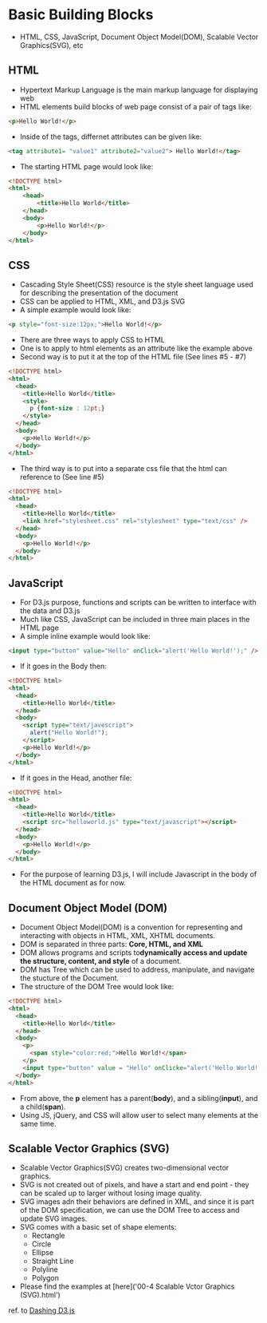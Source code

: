 # Basic Building Blocks
- HTML, CSS, JavaScript, Document Object Model(DOM), Scalable Vector Graphics(SVG), etc


## HTML
- Hypertext Markup Language is the main markup language for displaying web
- HTML elements build blocks of web page consist of a pair of tags like: 
```html
<p>Hello World!</p>
```
- Inside of the tags, differnet attributes can be given like: 
```html
<tag attribute1= "value1" attribute2="value2"> Hello World!</tag>
```
- The starting HTML page would look like:
```html
<!DOCTYPE html>
<html>
	<head>
		<title>Hello World</title>
	</head>
	<body>
		<p>Hello World!</p>
	</body>
</html>
```


## CSS
- Cascading Style Sheet(CSS) resource is the style sheet language used for describing the presentation of the document
- CSS can be applied to HTML, XML, and D3.js SVG
- A simple example would look like:
```html
<p style="font-size:12px;">Hello World!</p>
```
- There are three ways to apply CSS to HTML
- One is to apply to html elements as an attribute like the example above
- Second way is to put it at the top of the HTML file (See lines #5 - #7)
```html
<!DOCTYPE html>
<html>
  <head>
    <title>Hello World</title>
    <style>
      p {font-size : 12pt;}
    </style>
  </head>
  <body>
    <p>Hello World!</p>
  </body>
</html>
```
- The third way is to put into a separate css file that the html can reference to (See line #5)
```html
<!DOCTYPE html>
<html>
  <head>
    <title>Hello World</title>
    <link href="stylesheet.css" rel="stylesheet" type="text/css" />
  </head>
  <body>
    <p>Hello World!</p>
  </body>
</html>
```


## JavaScript
- For D3.js purpose, functions and scripts can be written to interface with the data and D3.js
- Much like CSS, JavaScript can be included in three main places in the HTML page
- A simple inline example would look like:
```html
<input type="button" value="Hello" onClick="alert('Hello World!');" />
```
- If it goes in the Body then:
```html
<!DOCTYPE html>
<html>
  <head>
    <title>Hello World</title>
  </head>
  <body>
    <script type="text/javescript">
      alert("Hello World!");
    </script>
    <p>Hello World!</p>
  </body>
</html>
```
- If it goes in the Head, another file:
```html
<!DOCTYPE html>
<html>
  <head>
    <title>Hello World</title>
    <script src="helloworld.js" type="text/javascript"></script>
  </head>
  <body>
    <p>Hello World!</p>
  </body>
</html>
```
- For the purpose of learning D3.js, I will include Javascript in the body of the HTML document as for now.


## Document Object Model (DOM)
- Document Object Model(DOM) is a convention for representing and interacting with objects in HTML, XML, XHTML documents.
- DOM is separated in three parts: **Core, HTML, and XML**
- DOM allows programs and scripts to**dynamically access and update the structure, content, and style** of a document.
- DOM has Tree which can be used to address, manipulate, and navigate the stucture of the Document.
- The structure of the DOM Tree would look like:
```html
<!DOCTYPE html>
<html>
  <head>
    <title>Hello World</title>
  </head>
  <body>
    <p>
      <span style="color:red;">Hello World!</span>
    </p>
    <input type="button" value = "Hello" onClicke="alert('Hello World!');" />
  </body>
</html>
```
- From above, the **p** element has a parent(**body**), and a sibling(**input**), and a child(**span**).
- Using JS, jQuery, and CSS will allow user to select many elements at the same time.


## Scalable Vector Graphics (SVG)
- Scalable Vector Graphics(SVG) creates two-dimensional vector graphics.
- SVG is not created out of pixels, and have a start and end point - they can be scaled up to larger without losing image quality.
- SVG images adn their behaviors are defined in XML, and since it is part of the DOM specification, we can use the DOM Tree to access and update SVG images.
- SVG comes with a basic set of shape elements:
  - Rectangle
  - Circle
  - Ellipse
  - Straight Line
  - Polyline
  - Polygon
- Please find the examples at [here]('00-4 Scalable Vctor Graphics (SVG).html')

ref. to [Dashing D3.js](https://www.dashingd3js.com/)